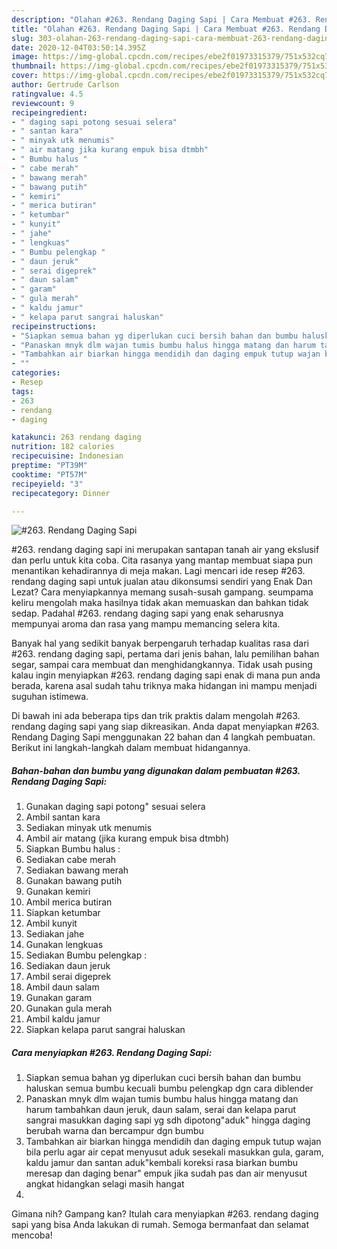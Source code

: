 ```yaml
---
description: "Olahan #263. Rendang Daging Sapi | Cara Membuat #263. Rendang Daging Sapi Yang Sedap"
title: "Olahan #263. Rendang Daging Sapi | Cara Membuat #263. Rendang Daging Sapi Yang Sedap"
slug: 303-olahan-263-rendang-daging-sapi-cara-membuat-263-rendang-daging-sapi-yang-sedap
date: 2020-12-04T03:50:14.395Z
image: https://img-global.cpcdn.com/recipes/ebe2f01973315379/751x532cq70/263-rendang-daging-sapi-foto-resep-utama.jpg
thumbnail: https://img-global.cpcdn.com/recipes/ebe2f01973315379/751x532cq70/263-rendang-daging-sapi-foto-resep-utama.jpg
cover: https://img-global.cpcdn.com/recipes/ebe2f01973315379/751x532cq70/263-rendang-daging-sapi-foto-resep-utama.jpg
author: Gertrude Carlson
ratingvalue: 4.5
reviewcount: 9
recipeingredient:
- " daging sapi potong sesuai selera"
- " santan kara"
- " minyak utk menumis"
- " air matang jika kurang empuk bisa dtmbh"
- " Bumbu halus "
- " cabe merah"
- " bawang merah"
- " bawang putih"
- " kemiri"
- " merica butiran"
- " ketumbar"
- " kunyit"
- " jahe"
- " lengkuas"
- " Bumbu pelengkap "
- " daun jeruk"
- " serai digeprek"
- " daun salam"
- " garam"
- " gula merah"
- " kaldu jamur"
- " kelapa parut sangrai haluskan"
recipeinstructions:
- "Siapkan semua bahan yg diperlukan cuci bersih bahan dan bumbu haluskan semua bumbu kecuali bumbu pelengkap dgn cara diblender"
- "Panaskan mnyk dlm wajan tumis bumbu halus hingga matang dan harum tambahkan daun jeruk, daun salam, serai dan kelapa parut sangrai masukkan daging sapi yg sdh dipotong&#34;aduk&#34; hingga daging berubah warna dan bercampur dgn bumbu"
- "Tambahkan air biarkan hingga mendidih dan daging empuk tutup wajan bila perlu agar air cepat menyusut aduk sesekali masukkan gula, garam, kaldu jamur dan santan aduk&#34;kembali koreksi rasa biarkan bumbu meresap dan daging benar&#34; empuk jika sudah pas dan air menyusut angkat hidangkan selagi masih hangat"
- ""
categories:
- Resep
tags:
- 263
- rendang
- daging

katakunci: 263 rendang daging 
nutrition: 182 calories
recipecuisine: Indonesian
preptime: "PT39M"
cooktime: "PT57M"
recipeyield: "3"
recipecategory: Dinner

---
```



![#263. Rendang Daging Sapi](https://img-global.cpcdn.com/recipes/ebe2f01973315379/751x532cq70/263-rendang-daging-sapi-foto-resep-utama.jpg)


#263. rendang daging sapi ini merupakan santapan tanah air yang ekslusif dan perlu untuk kita coba. Cita rasanya yang mantap membuat siapa pun menantikan kehadirannya di meja makan.
Lagi mencari ide resep #263. rendang daging sapi untuk jualan atau dikonsumsi sendiri yang Enak Dan Lezat? Cara menyiapkannya memang susah-susah gampang. seumpama keliru mengolah maka hasilnya tidak akan memuaskan dan bahkan tidak sedap. Padahal #263. rendang daging sapi yang enak seharusnya mempunyai aroma dan rasa yang mampu memancing selera kita.

Banyak hal yang sedikit banyak berpengaruh terhadap kualitas rasa dari #263. rendang daging sapi, pertama dari jenis bahan, lalu pemilihan bahan segar, sampai cara membuat dan menghidangkannya. Tidak usah pusing kalau ingin menyiapkan #263. rendang daging sapi enak di mana pun anda berada, karena asal sudah tahu triknya maka hidangan ini mampu menjadi suguhan istimewa.




Di bawah ini ada beberapa tips dan trik praktis dalam mengolah #263. rendang daging sapi yang siap dikreasikan. Anda dapat menyiapkan #263. Rendang Daging Sapi menggunakan 22 bahan dan 4 langkah pembuatan. Berikut ini langkah-langkah dalam membuat hidangannya.

<!--inarticleads1-->

##### Bahan-bahan dan bumbu yang digunakan dalam pembuatan #263. Rendang Daging Sapi:

1. Gunakan  daging sapi potong&#34; sesuai selera
1. Ambil  santan kara
1. Sediakan  minyak utk menumis
1. Ambil  air matang (jika kurang empuk bisa dtmbh)
1. Siapkan  Bumbu halus :
1. Sediakan  cabe merah
1. Sediakan  bawang merah
1. Gunakan  bawang putih
1. Gunakan  kemiri
1. Ambil  merica butiran
1. Siapkan  ketumbar
1. Ambil  kunyit
1. Sediakan  jahe
1. Gunakan  lengkuas
1. Sediakan  Bumbu pelengkap :
1. Sediakan  daun jeruk
1. Ambil  serai digeprek
1. Ambil  daun salam
1. Gunakan  garam
1. Gunakan  gula merah
1. Ambil  kaldu jamur
1. Siapkan  kelapa parut sangrai haluskan




<!--inarticleads2-->

##### Cara menyiapkan #263. Rendang Daging Sapi:

1. Siapkan semua bahan yg diperlukan cuci bersih bahan dan bumbu haluskan semua bumbu kecuali bumbu pelengkap dgn cara diblender
1. Panaskan mnyk dlm wajan tumis bumbu halus hingga matang dan harum tambahkan daun jeruk, daun salam, serai dan kelapa parut sangrai masukkan daging sapi yg sdh dipotong&#34;aduk&#34; hingga daging berubah warna dan bercampur dgn bumbu
1. Tambahkan air biarkan hingga mendidih dan daging empuk tutup wajan bila perlu agar air cepat menyusut aduk sesekali masukkan gula, garam, kaldu jamur dan santan aduk&#34;kembali koreksi rasa biarkan bumbu meresap dan daging benar&#34; empuk jika sudah pas dan air menyusut angkat hidangkan selagi masih hangat
1. 




Gimana nih? Gampang kan? Itulah cara menyiapkan #263. rendang daging sapi yang bisa Anda lakukan di rumah. Semoga bermanfaat dan selamat mencoba!

